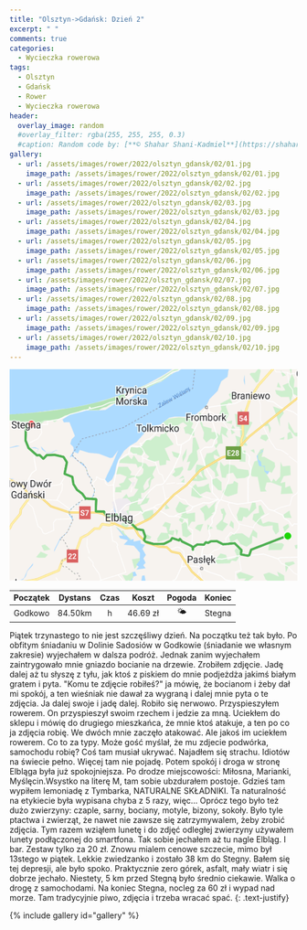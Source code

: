 ```yaml
---
title: "Olsztyn->Gdańsk: Dzień 2"
excerpt: " "
comments: true
categories:
  - Wycieczka rowerowa
tags:
  - Olsztyn
  - Gdańsk
  - Rower  
  - Wycieczka rowerowa
header:
  overlay_image: random
  #overlay_filter: rgba(255, 255, 255, 0.3)
  #caption: Random code by: [**© Shahar Shani-Kadmiel**](https://shaharkadmiel.github.io)"
gallery:
  - url: /assets/images/rower/2022/olsztyn_gdansk/02/01.jpg
    image_path: /assets/images/rower/2022/olsztyn_gdansk/02/01.jpg
  - url: /assets/images/rower/2022/olsztyn_gdansk/02/02.jpg
    image_path: /assets/images/rower/2022/olsztyn_gdansk/02/02.jpg
  - url: /assets/images/rower/2022/olsztyn_gdansk/02/03.jpg
    image_path: /assets/images/rower/2022/olsztyn_gdansk/02/03.jpg
  - url: /assets/images/rower/2022/olsztyn_gdansk/02/04.jpg
    image_path: /assets/images/rower/2022/olsztyn_gdansk/02/04.jpg
  - url: /assets/images/rower/2022/olsztyn_gdansk/02/05.jpg
    image_path: /assets/images/rower/2022/olsztyn_gdansk/02/05.jpg
  - url: /assets/images/rower/2022/olsztyn_gdansk/02/06.jpg
    image_path: /assets/images/rower/2022/olsztyn_gdansk/02/06.jpg
  - url: /assets/images/rower/2022/olsztyn_gdansk/02/07.jpg
    image_path: /assets/images/rower/2022/olsztyn_gdansk/02/07.jpg
  - url: /assets/images/rower/2022/olsztyn_gdansk/02/08.jpg
    image_path: /assets/images/rower/2022/olsztyn_gdansk/02/08.jpg
  - url: /assets/images/rower/2022/olsztyn_gdansk/02/09.jpg
    image_path: /assets/images/rower/2022/olsztyn_gdansk/02/09.jpg
  - url: /assets/images/rower/2022/olsztyn_gdansk/02/10.jpg
    image_path: /assets/images/rower/2022/olsztyn_gdansk/02/10.jpg
---
```

![mapka](/assets/images/rower/2022/olsztyn_gdansk/02/mapka.png)

|Początek|Dystans|Czas|Koszt|Pogoda|Koniec|
|:---:|:---:|:---:|:---:|:---:|:---:|
|Godkowo|84.50km| h|46.69 zł|🌤️|Stegna|

Piątek trzynastego to nie jest szczęśliwy dzień. Na początku też tak było. Po obfitym śniadaniu w Dolinie Sadosiów w Godkowie (śniadanie we własnym zakresie) wyjechałem w dalsza podróż. Jednak zanim wyjechałem zaintrygowało mnie gniazdo bocianie na drzewie. Zrobiłem zdjęcie. Jadę dalej aż tu słyszę z tyłu, jak ktoś z piskiem do mnie podjeżdża jakimś białym gratem i pyta. "Komu te zdjęcie robiłeś?" ja mówię, że bocianom i żeby dał mi spokój, a ten wieśniak nie dawał za wygraną i dalej mnie pyta o te zdjęcia. Ja dalej swoje i jadę dalej. Robiło się nerwowo. Przyspieszyłem rowerem. On przyspieszył swoim rzechem i jedzie za mną. Uciekłem do sklepu i mówię do drugiego mieszkańca, że mnie ktoś atakuje, a ten po co ja zdjęcia robię. We dwóch mnie zaczęło atakować. Ale jakoś im uciekłem rowerem. Co to za typy. Może gość myślał, że mu zdjecie podwórka, samochodu robię? Coś tam musiał ukrywać. Najadłem się strachu. Idiotów na świecie pełno. Więcej tam nie pojadę. Potem spokój i droga w stronę Elbląga była już spokojniejsza. Po drodze miejscowości: Miłosna, Marianki, Myślęcin.Wsystko na literę M, tam sobie ubzdurałem postoje. Gdzieś tam wypiłem lemoniadę z Tymbarka, NATURALNE SKŁADNIKI. Ta naturalność na etykiecie była wypisana chyba z 5 razy, więc...  Oprócz tego było też dużo zwierzyny: czaple, sarny, bociany, motyle, bizony, sokoły. Było tyle ptactwa i zwierząt, że nawet nie zawsze się zatrzymywalem, żeby zrobić zdjęcia. Tym razem wziąłem lunetę i do zdjęć odległej zwierzyny używałem lunety podłączonej do smartfona. Tak sobie jechałem aż tu nagle Elbląg. I bar. Zestaw tylko za 20 zł. Znowu mialem cenowe szczecie, mimo był 13stego w piątek. Lekkie zwiedzanko i zostało 38 km do Stegny. Bałem się tej depresji, ale było spoko. Praktycznie zero górek, asfalt, mały wiatr i się dobrze jechało. Niestety, 5 km przed Stegną było średnio ciekawie. Walka o drogę z samochodami. Na koniec Stegna, nocleg za 60 zł i wypad nad morze. Tam tradycyjnie piwo, zdjęcia i trzeba wracać spać. 
{: .text-justify}

{% include gallery id="gallery" %}
